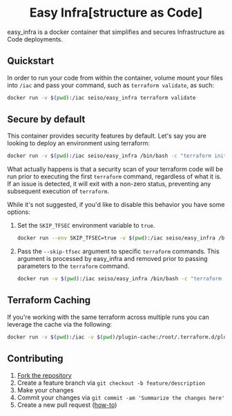 <h1 align="center">Easy Infra[structure as Code]</h1>

easy_infra is a docker container that simplifies and secures Infrastructure as
Code deployments.

## Quickstart

In order to run your code from within the container, volume mount your files
into `/iac` and pass your command, such as `terraform validate`, as such:

```bash
docker run -v $(pwd):/iac seiso/easy_infra terraform validate
```

## Secure by default

This container provides security features by default.  Let's say you are
looking to deploy an environment using terraform:

```bash
docker run -v $(pwd):/iac seiso/easy_infra /bin/bash -c "terraform init && terraform validate && terraform apply"
```

What actually happens is that a security scan of your terraform code will be
run prior to executing the first `terraform` command, regardless of what it is.
If an issue is detected, it will exit with a non-zero status, preventing any
subsequent execution of `terraform`.

While it's not suggested, if you'd like to disable this behavior you have some
options:

1. Set the `SKIP_TFSEC` environment variable to `true`.

    ```bash
    docker run --env SKIP_TFSEC=true -v $(pwd):/iac seiso/easy_infra /bin/bash -c "terraform init && terraform apply"
    ```

1. Pass the `--skip-tfsec` argument to specific `terraform` commands.  This
   argument is processed by easy_infra and removed prior to passing parameters
   to the `terraform` command.

    ```bash
    docker run -v $(pwd):/iac seiso/easy_infra /bin/bash -c "terraform --skip-tfsec init && terraform apply --skip-tfsec"
    ```

## Terraform Caching

If you're working with the same terraform across multiple runs you can leverage
the cache via the following:

```bash
docker run -v $(pwd):/iac -v $(pwd)/plugin-cache:/root/.terraform.d/plugin-cache easy_infra:latest /bin/bash -c "terraform init; terraform version"
```

## Contributing

1. [Fork the repository](https://github.com/SeisoLLC/easy_infra/fork)
1. Create a feature branch via `git checkout -b feature/description`
1. Make your changes
1. Commit your changes via `git commit -am 'Summarize the changes here'`
1. Create a new pull request ([how-to](https://help.github.com/articles/creating-a-pull-request/))
